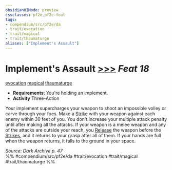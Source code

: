 ```yaml
---
obsidianUIMode: preview
cssclasses: pf2e,pf2e-feat
tags:
- compendium/src/pf2e/da
- trait/evocation
- trait/magical
- trait/thaumaturge
aliases: ["Implement's Assault"]
---
```

# Implement's Assault  [>>>](rules/core-rulebook/chapter-9-playing-the-game.md#Actions "Three-Action") *Feat 18*  
[evocation](rules/traits/evocation.md "Evocation School Trait")  [magical](rules/traits/magical.md "Magical Item Trait")  [thaumaturge](rules/traits/thaumaturge-da.md "Thaumaturge Class Trait")  

- **Requirements**: You're holding an implement.
- **Activity** Three-Action

Your implement supercharges your weapon to shoot an impossible volley or carve through your foes. Make a [Strike](rules/actions/strike.md) with your weapon against each enemy within 30 feet of you. You don't increase your multiple attack penalty until after making all the attacks. If your weapon is a melee weapon and any of the attacks are outside your reach, you [Release](rules/actions/release.md) the weapon before the [Strikes](rules/actions/strike.md), and it returns to your grasp after all of them. If your hands are full when the weapon returns, it falls to the ground in your space.

*Source: Dark Archive p. 47*  
%% #compendium/src/pf2e/da #trait/evocation #trait/magical #trait/thaumaturge %%